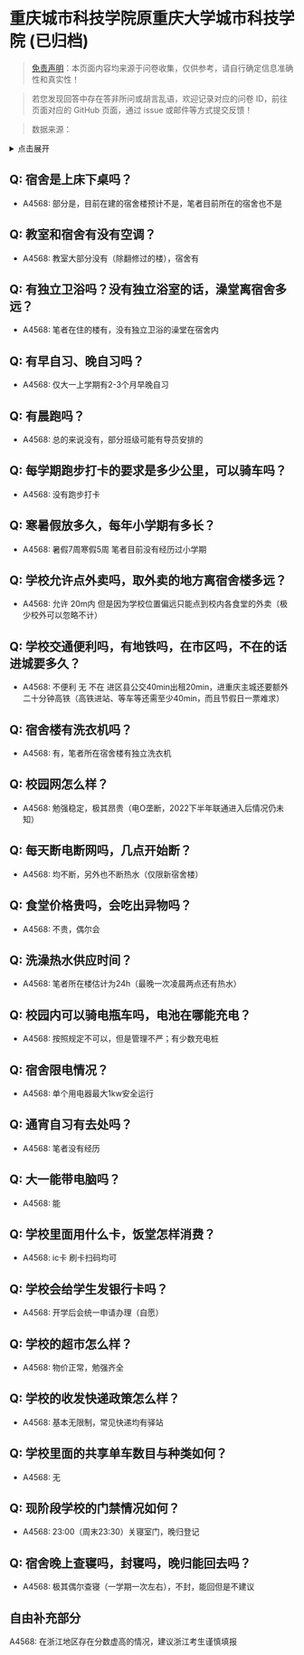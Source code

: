 # 重庆城市科技学院原重庆大学城市科技学院 (已归档)

> [免责声明](https://colleges.chat/#_3)：本页面内容均来源于问卷收集，仅供参考，请自行确定信息准确性和真实性！

> 若您发现回答中存在答非所问或胡言乱语，欢迎记录对应的问卷 ID，前往页面对应的 GitHub 页面，通过 issue 或邮件等方式提交反馈！

> 数据来源：

<details><summary>点击展开</summary>
<ul>
<li>A4568: 匿名 (2022 年 06 月)</li>
</ul>
</details>

## Q: 宿舍是上床下桌吗？

- A4568: 部分是，目前在建的宿舍楼预计不是，笔者目前所在的宿舍也不是

## Q: 教室和宿舍有没有空调？

- A4568: 教室大部分没有（除翻修过的楼），宿舍有

## Q: 有独立卫浴吗？没有独立浴室的话，澡堂离宿舍多远？

- A4568: 笔者在住的楼有，没有独立卫浴的澡堂在宿舍内

## Q: 有早自习、晚自习吗？

- A4568: 仅大一上学期有2-3个月早晚自习

## Q: 有晨跑吗？

- A4568: 总的来说没有，部分班级可能有导员安排的

## Q: 每学期跑步打卡的要求是多少公里，可以骑车吗？

- A4568: 没有跑步打卡

## Q: 寒暑假放多久，每年小学期有多长？

- A4568: 暑假7周寒假5周 笔者目前没有经历过小学期

## Q: 学校允许点外卖吗，取外卖的地方离宿舍楼多远？

- A4568: 允许 20m内 但是因为学校位置偏远只能点到校内各食堂的外卖（极少校外可以忽略不计）

## Q: 学校交通便利吗，有地铁吗，在市区吗，不在的话进城要多久？

- A4568: 不便利 无 不在 进区县公交40min出租20min，进重庆主城还要额外二十分钟高铁（高铁进站、等车等还需至少40min，而且节假日一票难求）

## Q: 宿舍楼有洗衣机吗？

- A4568: 有，笔者所在宿舍楼有独立洗衣机

## Q: 校园网怎么样？

- A4568: 勉强稳定，极其昂贵（电O垄断，2022下半年联通进入后情况仍未知）

## Q: 每天断电断网吗，几点开始断？

- A4568: 均不断，另外也不断热水（仅限新宿舍楼）

## Q: 食堂价格贵吗，会吃出异物吗？

- A4568: 不贵，偶尔会

## Q: 洗澡热水供应时间？

- A4568: 笔者所在楼估计为24h（最晚一次凌晨两点还有热水）

## Q: 校园内可以骑电瓶车吗，电池在哪能充电？

- A4568: 按照规定不可以，但是管理不严；有少数充电桩

## Q: 宿舍限电情况？

- A4568: 单个用电器最大1kw安全运行

## Q: 通宵自习有去处吗？

- A4568: 笔者没有经历

## Q: 大一能带电脑吗？

- A4568: 能

## Q: 学校里面用什么卡，饭堂怎样消费？

- A4568: ic卡 刷卡扫码均可

## Q: 学校会给学生发银行卡吗？

- A4568: 开学后会统一申请办理（自愿）

## Q: 学校的超市怎么样？

- A4568: 物价正常，勉强齐全

## Q: 学校的收发快递政策怎么样？

- A4568: 基本无限制，常见快递均有驿站

## Q: 学校里面的共享单车数目与种类如何？

- A4568: 无

## Q: 现阶段学校的门禁情况如何？

- A4568: 23:00（周末23:30）关寝室门，晚归登记

## Q: 宿舍晚上查寝吗，封寝吗，晚归能回去吗？

- A4568: 极其偶尔查寝（一学期一次左右），不封，能回但是不建议

## 自由补充部分

A4568: 在浙江地区存在分数虚高的情况，建议浙江考生谨慎填报